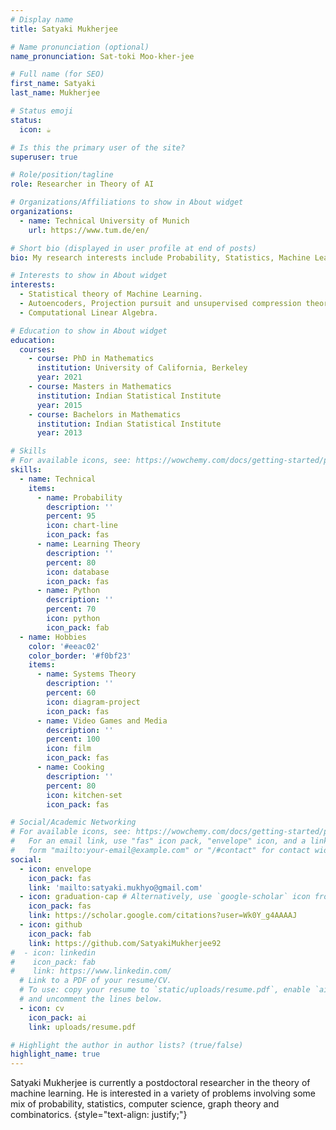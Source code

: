 ```yaml
---
# Display name
title: Satyaki Mukherjee

# Name pronunciation (optional)
name_pronunciation: Sat-toki Moo-kher-jee

# Full name (for SEO)
first_name: Satyaki
last_name: Mukherjee

# Status emoji
status:
  icon: ☕️

# Is this the primary user of the site?
superuser: true

# Role/position/tagline
role: Researcher in Theory of AI

# Organizations/Affiliations to show in About widget
organizations:
  - name: Technical University of Munich
    url: https://www.tum.de/en/

# Short bio (displayed in user profile at end of posts)
bio: My research interests include Probability, Statistics, Machine Learning and Linear Algebra.

# Interests to show in About widget
interests:
  - Statistical theory of Machine Learning.
  - Autoencoders, Projection pursuit and unsupervised compression theories.
  - Computational Linear Algebra.

# Education to show in About widget
education:
  courses:
    - course: PhD in Mathematics
      institution: University of California, Berkeley
      year: 2021
    - course: Masters in Mathematics
      institution: Indian Statistical Institute
      year: 2015
    - course: Bachelors in Mathematics
      institution: Indian Statistical Institute
      year: 2013

# Skills
# For available icons, see: https://wowchemy.com/docs/getting-started/page-builder/#icons
skills:
  - name: Technical
    items:
      - name: Probability
        description: ''
        percent: 95
        icon: chart-line
        icon_pack: fas
      - name: Learning Theory
        description: ''
        percent: 80
        icon: database
        icon_pack: fas
      - name: Python
        description: ''
        percent: 70
        icon: python
        icon_pack: fab
  - name: Hobbies
    color: '#eeac02'
    color_border: '#f0bf23'
    items:
      - name: Systems Theory
        description: ''
        percent: 60
        icon: diagram-project
        icon_pack: fas
      - name: Video Games and Media
        description: ''
        percent: 100
        icon: film
        icon_pack: fas
      - name: Cooking
        description: ''
        percent: 80
        icon: kitchen-set
        icon_pack: fas

# Social/Academic Networking
# For available icons, see: https://wowchemy.com/docs/getting-started/page-builder/#icons
#   For an email link, use "fas" icon pack, "envelope" icon, and a link in the
#   form "mailto:your-email@example.com" or "/#contact" for contact widget.
social:
  - icon: envelope
    icon_pack: fas
    link: 'mailto:satyaki.mukhyo@gmail.com'  
  - icon: graduation-cap # Alternatively, use `google-scholar` icon from `ai` icon pack
    icon_pack: fas
    link: https://scholar.google.com/citations?user=Wk0Y_g4AAAAJ
  - icon: github
    icon_pack: fab
    link: https://github.com/SatyakiMukherjee92
#  - icon: linkedin
#    icon_pack: fab
#    link: https://www.linkedin.com/
  # Link to a PDF of your resume/CV.
  # To use: copy your resume to `static/uploads/resume.pdf`, enable `ai` icons in `params.yaml`,
  # and uncomment the lines below.
  - icon: cv
    icon_pack: ai
    link: uploads/resume.pdf

# Highlight the author in author lists? (true/false)
highlight_name: true
---
```


Satyaki Mukherjee is currently a postdoctoral researcher in the theory of machine learning. He is interested in a variety of problems involving some mix of probability, statistics, computer science, graph theory and combinatorics.
{style="text-align: justify;"}
